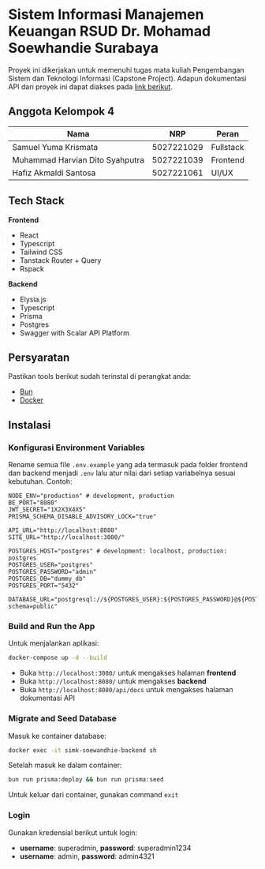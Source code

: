 # Sistem Informasi Manajemen Keuangan RSUD Dr. Mohamad Soewhandie Surabaya

Proyek ini dikerjakan untuk memenuhi tugas mata kuliah Pengembangan Sistem dan Teknologi Informasi (Capstone Project).
Adapun dokumentasi API dari proyek ini dapat diakses pada [link berikut](https://capstonebd-backend.it-its.id/api/docs).

## Anggota Kelompok 4

| Nama         | NRP     | Peran     |
| ------------ | ------- | --------- |
| Samuel Yuma Krismata      | 5027221029 | Fullstack |
| Muhammad Harvian Dito Syahputra | 5027221039 | Frontend  |
| Hafiz Akmaldi Santosa     | 5027221061 | UI/UX     |

## Tech Stack

**Frontend**

- React
- Typescript
- Tailwind CSS
- Tanstack Router + Query
- Rspack

**Backend**

- Elysia.js
- Typescript
- Prisma
- Postgres
- Swagger with Scalar API Platform

## Persyaratan

Pastikan tools berikut sudah terinstal di perangkat anda:

- [Bun](https://bun.sh/docs/installation)
- [Docker](https://docs.docker.com/engine/install/)

## Instalasi

### Konfigurasi Environment Variables

Rename semua file `.env.example` yang ada termasuk pada folder frontend dan backend menjadi `.env` lalu atur nilai dari setiap variabelnya sesuai kebutuhan. Contoh:

```env
NODE_ENV="production" # development, production
BE_PORT="8080"
JWT_SECRET="1X2X3X4X5"
PRISMA_SCHEMA_DISABLE_ADVISORY_LOCK="true"

API_URL="http://localhost:8080"
SITE_URL="http://localhost:3000/"

POSTGRES_HOST="postgres" # development: localhost, production: postgres
POSTGRES_USER="postgres"
POSTGRES_PASSWORD="admin"
POSTGRES_DB="dummy_db"
POSTGRES_PORT="5432"

DATABASE_URL="postgresql://${POSTGRES_USER}:${POSTGRES_PASSWORD}@${POSTGRES_HOST}:${POSTGRES_PORT}/${POSTGRES_DB}?schema=public"
```

### Build and Run the App

Untuk menjalankan aplikasi:

```sh
docker-compose up -d --build
```

- Buka `http://localhost:3000/` untuk mengakses halaman **frontend**
- Buka `http://localhost:8080/` untuk mengakses **backend**
- Buka `http://localhost:8080/api/docs` untuk mengakses halaman dokumentasi API

### Migrate and Seed Database

Masuk ke container database:

```sh
docker exec -it simk-soewandhie-backend sh
```

Setelah masuk ke dalam container:

```sh
bun run prisma:deploy && bun run prisma:seed
```

Untuk keluar dari container, gunakan command `exit`

### Login

Gunakan kredensial berikut untuk login:

- **username**: superadmin, **password**: superadmin1234
- **username**: admin, **password**: admin4321
